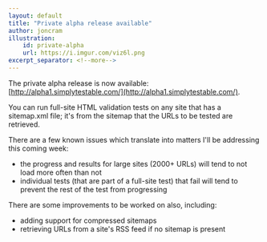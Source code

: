 ```yaml
---
layout: default
title: "Private alpha release available"
author: joncram
illustration:
    id: private-alpha
    url: https://i.imgur.com/viz6l.png
excerpt_separator: <!--more-->
---
```

    
The private alpha release is now available: [http://alpha1.simplytestable.com/](http://alpha1.simplytestable.com/).

You can run full-site HTML validation tests on any site that has a sitemap.xml file; it's from the sitemap that
the URLs to be tested are retrieved.

<!--more-->

There are a few known issues which translate into matters I'll be addressing this coming week:

- the progress and results for large sites (2000+ URLs) will tend to not
load more often than not
- individual tests (that are part of a full-site test) that fail will
tend to prevent the rest of the test from progressing

There are some improvements to be worked on also, including:

- adding support for compressed sitemaps
- retrieving URLs from a site's RSS feed if no sitemap is present
